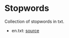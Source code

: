 # Stopwords
Collection of stopwords in txt.

* en.txt: [source](https://github.com/6/stopwords/blob/master/dist/en.json)
